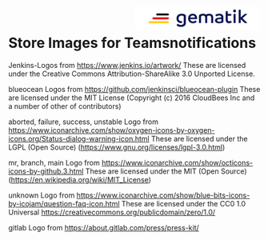 <img align="right" width="250" height="47" src="Gematik_Logo_Flag_With_Background.png"/> <br/> 

# Store Images for Teamsnotifications

Jenkins-Logos from https://www.jenkins.io/artwork/
These are licensed under the Creative Commons Attribution-ShareAlike 3.0 Unported License.

blueocean Logos from https://github.com/jenkinsci/blueocean-plugin
These are licensed under the MIT License (Copyright (c) 2016 CloudBees Inc and a number of other of contributors)

aborted, failure, success, unstable Logo from https://www.iconarchive.com/show/oxygen-icons-by-oxygen-icons.org/Status-dialog-warning-icon.html
These are licensed under the LGPL (Open Source) (https://www.gnu.org/licenses/lgpl-3.0.html)

mr, branch, main Logo from https://www.iconarchive.com/show/octicons-icons-by-github.3.html
These are licensed under the MIT (Open Source) (https://en.wikipedia.org/wiki/MIT_License)

unknown Logo from https://www.iconarchive.com/show/blue-bits-icons-by-icojam/question-faq-icon.html
These are licensed under the CC0 1.0 Universal https://creativecommons.org/publicdomain/zero/1.0/

gitlab Logo from https://about.gitlab.com/press/press-kit/